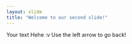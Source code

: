 ```yaml
---
layout: slide
title: "Welcome to our second slide!"
---
```

Your text Hehe :v
Use the left arrow to go back!
